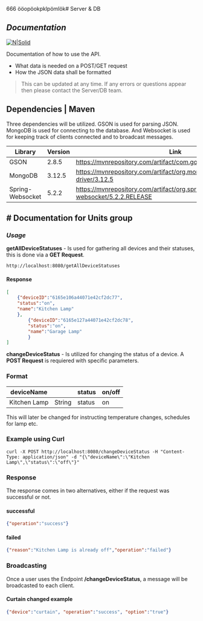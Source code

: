 
666 ööopöokpklpömlök# Server & DB
## _Documentation_

[![N|Solid](https://sts.hkr.se/adfs/portal/logo/logo.sv.png?id=EEF44783CA63147AE553003A4940C9CC9EB367CC3B5D0CD3AF6D260338D971B5)](https://nodesource.com/products/nsolid)

Documentation of how to use the API. 

- What data is needed on a POST/GET request
- How the JSON data shall be formatted

> This can be updated at any time. If any errors or questions appear then please contact the Server/DB team.

## Dependencies | Maven

Three dependencies will be utilized. GSON is used for parsing JSON. MongoDB is used for connecting to the database. 
And Websocket is used for keeping track of clients connected and to broadcast messages. 

| Library | Version | Link |
| ------ | ------ | ------ | 
| GSON | 2.8.5 | https://mvnrepository.com/artifact/com.google.code.gson/gson/2.8.5
| MongoDB | 3.12.5 | https://mvnrepository.com/artifact/org.mongodb/mongo-java-driver/3.12.5
| Spring-Websocket | 5.2.2 | https://mvnrepository.com/artifact/org.springframework/spring-websocket/5.2.2.RELEASE

## # Documentation for Units group

### _Usage_

**getAllDeviceStatuses** - Is used for gathering all devices and their statuses, this is done via a **GET Request**.
```
http://localhost:8080/getAllDeviceStatuses
``` 
#### Response
```json
[
    {"deviceID":"6165e106a44071e42cf2dc77",
    "status":"on",
    "name":"Kitchen Lamp"
    },
        {"deviceID":"6165e127a44071e42cf2dc78",
        "status":"on",
        "name":"Garage Lamp"
        }
]
```

**changeDeviceStatus** - Is utilized for changing the status of a device. A **POST Request** is requiered with specific parameters.

### Format
| deviceName | <type> | status | on/off
| ------ | ------ | ------ | ------ |
| Kitchen Lamp | String | status | on

This will later be changed for instructing temperature changes, schedules for lamp etc.
### Example using Curl
```
curl -X POST http://localhost:8080/changeDeviceStatus -H "Content-Type: application/json" -d "{\"deviceName\":\"Kitchen Lamp\",\"status\":\"off\"}"
```
### Response
The response comes in two alternatives, either if the request was successful or not. 

#### successful
```json
{"operation":"success"}
```

#### failed
```json
{"reason":"Kitchen Lamp is already off","operation":"failed"}
```
### Broadcasting
Once a user uses the Endpoint **/changeDeviceStatus**, a message will be broadcasted to each client. 
#### Curtain changed example
```json
{"device":"curtain", "operation":"success", "option":"true"}
```
